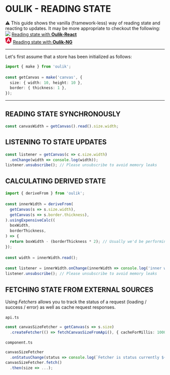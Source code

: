 # OULIK - READING STATE #

⚠️ This guide shows the vanilla (framework-less) way of reading state and reacting to updates. It may be more appropriate to checkout the following:  
![](assets/react.ico) [Reading state with **Oulik-React**]()  
![](assets/angular.png) [Reading state with **Oulik-NG**](./readme-ng-read.md)  

---

Let's first assume that a store has been initialized as follows:
```Typescript
import { make } from 'oulik';

const getCanvas = make('canvas', {
  size: { width: 10, height: 10 },
  border: { thickness: 1 },
}); 
```
---

## READING STATE SYNCHRONOUSLY ##
```Typescript
const canvasWidth = getCanvas().read().size.width;
```

## LISTENING TO STATE UPDATES ##
```Typescript
const listener = getCanvas(c => c.size.width)
  .onChange(width => console.log(width));
listener.unsubscribe(); // Please unsubscribe to avoid memory leaks
```  

## CALCULATING DERIVED STATE ##
```Typescript
import { deriveFrom } from 'oulik';

const innerWidth = deriveFrom(
  getCanvas(s => s.size.width),
  getCanvas(s => s.border.thickness),
).usingExpensiveCalc((
  boxWidth,
  borderThickness,
) => {
  return boxWidth - (borderThickness * 2); // Usually we'd be performing a much bigger calculation here
});

const width = innerWidth.read();

const listener = innerWidth.onChange(innerWidth => console.log('inner width', innerWidth));
listener.unsubscribe(); // Please unsubscribe to avoid memory leaks
```

## FETCHING STATE FROM EXTERNAL SOURCES ##
Using *Fetchers* allows you to track the status of a request (loading / success / error) as well as cache request responses.

`api.ts`
```Typescript
const canvasSizeFetcher = getCanvas(s => s.size)
  .createFetcher(() => fetchCanvasSizeFromApi(), { cacheForMillis: 1000 * 60 });
```

`component.ts`
```Typescript
canvasSizeFetcher
  .onStatusChange(status => console.log(`Fetcher is status currently ${status}`))
canvasSizeFetcher.fetch()
  .then(size => ...);
```